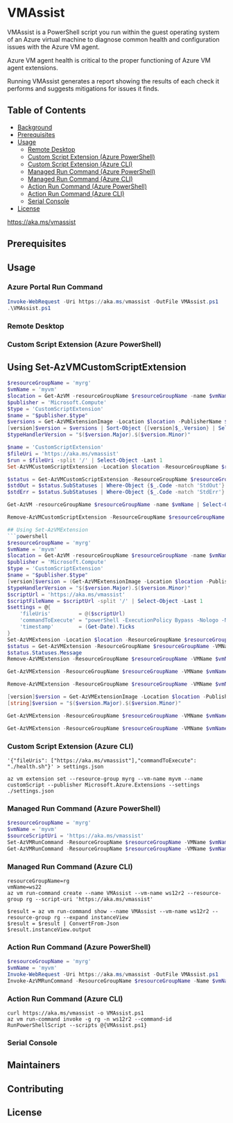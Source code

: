 # VMAssist

VMAssist is a PowerShell script you run within the guest operating system of an Azure virtual machine to diagnose common health and configuration issues with the Azure VM agent.

Azure VM agent health is critical to the proper functioning of Azure VM agent extensions.

Running VMAssist generates a report showing the results of each check it performs and suggests mitigations for issues it finds.

## Table of Contents

- [Background](#background)
- [Prerequisites](#prerequisites)
- [Usage](#usage)
  - [Remote Desktop](#remote-desktop)
  - [Custom Script Extension (Azure PowerShell)](#custom-script-extension-azure-powershell)
  - [Custom Script Extension (Azure CLI)](#custom-script-extension-azure-cli)
  - [Managed Run Command (Azure PowerShell)](#managed-run-command-azure-powershell)
  - [Managed Run Command (Azure CLI)](#managed-run-command-azure-cli)
  - [Action Run Command (Azure PowerShell)](#action-run-command-azure-powershell)
  - [Action Run Command (Azure CLI)](#action-run-command-azure-cli)
  - [Serial Console](#serial-console)
- [License](#license)

https://aka.ms/vmassist

## Prerequisites

## Usage
### Azure Portal Run Command
```powershell
Invoke-WebRequest -Uri https://aka.ms/vmassist -OutFile VMAssist.ps1
.\VMAssist.ps1
```

### Remote Desktop

### Custom Script Extension (Azure PowerShell)

## Using Set-AzVMCustomScriptExtension
```powershell
$resourceGroupName = 'myrg'
$vmName = 'myvm'
$location = Get-AzVM -resourceGroupName $resourceGroupName -name $vmName | Select-Object -ExpandProperty Location
$publisher = 'Microsoft.Compute'
$type = 'CustomScriptExtension'
$name = "$publisher.$type"
$versions = Get-AzVMExtensionImage -Location $location -PublisherName $publisher -Type $type
[version]$version = $versions | Sort-Object {[version]$_.Version} | Select-Object -ExpandProperty Version -Last 1
$typeHandlerVersion = "$($version.Major).$($version.Minor)"

$name = 'CustomScriptExtension'
$fileUri = 'https://aka.ms/vmassist'
$run = $fileUri -split '/' | Select-Object -Last 1
Set-AzVMCustomScriptExtension -Location $location -ResourceGroupName $resourceGroupName -VMName $vmName -Name $name -FileUri $fileUri -Run $run -TypeHandlerVersion $typeHandlerVersion -ForceRerun (Get-Date).Ticks

$status = Get-AzVMCustomScriptExtension -ResourceGroupName $resourceGroupName -VMName $vmName -Name $name -Status
$stdOut = $status.SubStatuses | Where-Object {$_.Code -match 'StdOut'} | Select-Object -ExpandProperty Message
$stdErr = $status.SubStatuses | Where-Object {$_.Code -match 'StdErr'} | Select-Object -ExpandProperty Message

Get-AzVM -resourceGroupName $resourceGroupName -name $vmName | Select-Object -ExpandProperty Extensions | Where-Object {$_.Publisher -eq $publisher -and $_.VirtualMachineExtensionType -eq $name}

Remove-AzVMCustomScriptExtension -ResourceGroupName $resourceGroupName -VMName $vmName -Name $name -Force

## Using Set-AzVMExtension
```powershell
$resourceGroupName = 'myrg'
$vmName = 'myvm'
$location = Get-AzVM -resourceGroupName $resourceGroupName -name $vmName | Select-Object -ExpandProperty Location
$publisher = 'Microsoft.Compute'
$type = 'CustomScriptExtension'
$name = "$publisher.$type"
[version]$version = (Get-AzVMExtensionImage -Location $location -PublisherName $publisher -Type $type | Sort-Object {[Version]$_.Version} -Desc | Select-Object Version -First 1).Version
$typeHandlerVersion = "$($version.Major).$($version.Minor)"
$scriptUrl = 'https://aka.ms/vmassist'
$scriptFileName = $scriptUrl -split '/' | Select-Object -Last 1
$settings = @{
	'fileUris'         = @($scriptUrl)
	'commandToExecute' = "powerShell -ExecutionPolicy Bypass -Nologo -NoProfile -File $scriptFileName"
	'timestamp'        = (Get-Date).Ticks
}
Set-AzVMExtension -Location $location -ResourceGroupName $resourceGroupName -VMName $vmName -Name $name -Publisher $publisher -ExtensionType $type -TypeHandlerVersion $typeHandlerVersion -Settings $settings
$status = Get-AzVMExtension -ResourceGroupName $resourceGroupName -VMName $vmName -Name $name -Status
$status.Statuses.Message
Remove-AzVMExtension -ResourceGroupName $resourceGroupName -VMName $vmName -Name $name -Force
```

```powershell
Get-AzVMExtension -ResourceGroupName $resourceGroupName -VMName $vmName -Name $name -Status
```

```powershell
Remove-AzVMExtension -ResourceGroupName $resourceGroupName -VMName $vmName -Name $name -Force
```

```powershell
[version]$version = Get-AzVMExtensionImage -Location $location -PublisherName $pubisher -Type $type | Sort-Object {[version]$_.Version} | Select-Object -ExpandProperty Version -Last 1
[string]$version = "$($version.Major).$($version.Minor)"
```

```powershell
Get-AzVMExtension -ResourceGroupName $resourceGroupName -VMName $vmName -Name $name -Status | Select-Object -ExpandProperty SubStatuses | Where-Object code -match 'stdout' | Select-Object -ExpandProperty Message
```

```powershell
Get-AzVMExtension -ResourceGroupName $resourceGroupName -VMName $vmName -Name $name -Status | Select-Object -ExpandProperty SubStatuses | Where-Object code -match 'stderr' | Select-Object -ExpandProperty Message
```

### Custom Script Extension (Azure CLI)

```
'{"fileUris": ["https://aka.ms/vmassist"],"commandToExecute": "./health.sh"}' > settings.json

az vm extension set --resource-group myrg --vm-name myvm --name customScript --publisher Microsoft.Azure.Extensions --settings ./settings.json

```

### Managed Run Command (Azure PowerShell)

```powershell
$resourceGroupName = 'myrg'
$vmName = 'myvm'
$sourceScriptUri = 'https://aka.ms/vmassist'
Set-AzVMRunCommand -ResourceGroupName $resourceGroupName -VMName $vmName -RunCommandName RunPowerShellScript -SourceScriptUri $sourceScriptUri
Get-AzVMRunCommand -ResourceGroupName $resourceGroupName -VMName $vmName -RunCommandName RunPowerShellScript -Expand InstanceView | Select-Object -ExpandProperty InstanceView
```

### Managed Run Command (Azure CLI)

```
resourceGroupName=rg
vmName=ws22
az vm run-command create --name VMAssist --vm-name ws12r2 --resource-group rg --script-uri 'https://aka.ms/vmassist'

$result = az vm run-command show --name VMAssist --vm-name ws12r2 --resource-group rg --expand instanceView
$result = $result | ConvertFrom-Json
$result.instanceView.output
```

### Action Run Command (Azure PowerShell)

```powershell
$resourceGroupName = 'myrg'
$vmName = 'myvm'
Invoke-WebRequest -Uri https://aka.ms/vmassist -OutFile VMAssist.ps1
Invoke-AzVMRunCommand -ResourceGroupName $resourceGroupName -Name $vmName -CommandId RunPowerShellScript -ScriptPath VMAssist.ps1
```

### Action Run Command (Azure CLI)

```
curl https://aka.ms/vmassist -o VMAssist.ps1
az vm run-command invoke -g rg -n ws12r2 --command-id RunPowerShellScript --scripts @{VMAssist.ps1}

```

### Serial Console

## Maintainers

## Contributing

## License
